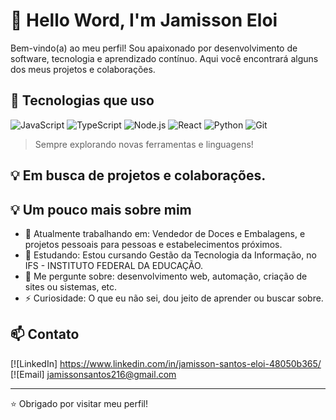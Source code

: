 # 👋 Hello Word, I'm Jamisson Eloi

Bem-vindo(a) ao meu perfil! Sou apaixonado por desenvolvimento de software, tecnologia e aprendizado contínuo. Aqui você encontrará alguns dos meus projetos e colaborações.

## 🚀 Tecnologias que uso

![JavaScript](https://img.shields.io/badge/-JavaScript-F7DF1E?style=flat&logo=javascript&logoColor=000)
![TypeScript](https://img.shields.io/badge/-TypeScript-3178C6?style=flat&logo=typescript&logoColor=fff)
![Node.js](https://img.shields.io/badge/-Node.js-339933?style=flat&logo=nodedotjs&logoColor=fff)
![React](https://img.shields.io/badge/-React-61DAFB?style=flat&logo=react&logoColor=000)
![Python](https://img.shields.io/badge/-Python-3776AB?style=flat&logo=python&logoColor=fff)
![Git](https://img.shields.io/badge/-Git-F05032?style=flat&logo=git&logoColor=fff)

> Sempre explorando novas ferramentas e linguagens!

## 💡 Em busca de projetos e colaborações. 

## 💡 Um pouco mais sobre mim

- 🔭 Atualmente trabalhando em: Vendedor de Doces e Embalagens, e projetos pessoais para pessoas e estabelecimentos próximos.
- 🌱 Estudando: Estou cursando Gestão da Tecnologia da Informação, no IFS - INSTITUTO FEDERAL DA EDUCAÇÃO.
- 💬 Me pergunte sobre: desenvolvimento web, automação, criação de sites ou sistemas, etc.
- ⚡ Curiosidade: O que eu não sei, dou jeito de aprender ou buscar sobre.

## 📫 Contato

[![LinkedIn] https://www.linkedin.com/in/jamisson-santos-eloi-48050b365/
[![Email] jamissonsantos216@gmail.com

---

⭐️ Obrigado por visitar meu perfil!
